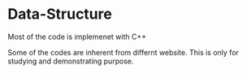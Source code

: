 # Data-Structure

Most of the code is implemenet with C++

Some of the codes are inherent from differnt website. This is only for studying and demonstrating purpose. 
